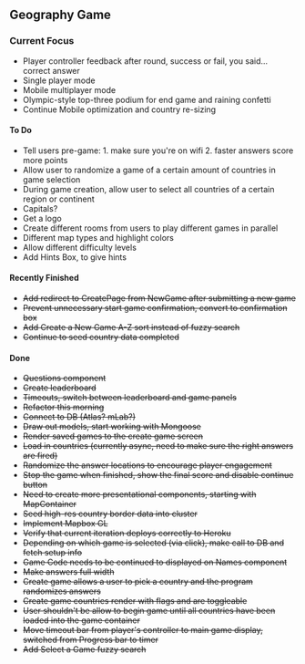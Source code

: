 ## Geography Game

### Current Focus
- Player controller feedback after round, success or fail, you said... correct answer
- Single player mode
- Mobile multiplayer mode
- Olympic-style top-three podium for end game and raining confetti
- Continue Mobile optimization and country re-sizing

#### To Do
- Tell users pre-game: 1. make sure you're on wifi 2. faster answers score more points
- Allow user to randomize a game of a certain amount of countries in game selection
- During game creation, allow user to select all countries of a certain region or continent
- Capitals?
- Get a logo
- Create different rooms from users to play different games in parallel
- Different map types and highlight colors
- Allow different difficulty levels
- Add Hints Box, to give hints

#### Recently Finished
- ~~Add redirect to CreatePage from NewGame after submitting a new game~~
- ~~Prevent unnecessary start game confirmation, convert to confirmation box~~
- ~~Add Create a New Game A-Z sort instead of fuzzy search~~
- ~~Continue to seed country data completed~~

#### Done
- ~~Questions component~~
- ~~Create leaderboard~~
- ~~Timeouts, switch between leaderboard and game panels~~
- ~~Refactor this morning~~
- ~~Connect to DB (Atlas? mLab?)~~
- ~~Draw out models, start working with Mongoose~~
- ~~Render saved games to the create game screen~~
- ~~Load in countries (currently async, need to make sure the right answers are fired)~~
- ~~Randomize the answer locations to encourage player engagement~~
- ~~Stop the game when finished, show the final score and disable continue button~~
- ~~Need to create more presentational components, starting with MapContainer~~
- ~~Seed high-res country border data into cluster~~
- ~~Implement Mapbox GL~~
- ~~Verify that current iteration deploys correctly to Heroku~~
- ~~Depending on which game is selected (via click), make call to DB and fetch setup info~~
- ~~Game Code needs to be continued to displayed on Names component~~
- ~~Make answers full width~~
- ~~Create game allows a user to pick a country and the program randomizes answers~~
- ~~Create game countries render with flags and are toggleable~~
- ~~User shouldn't be allow to begin game until all countries have been loaded into the game container~~
- ~~Move timeout bar from player's controller to main game display, switched from Progress bar to timer~~
- ~~Add Select a Game fuzzy search~~
